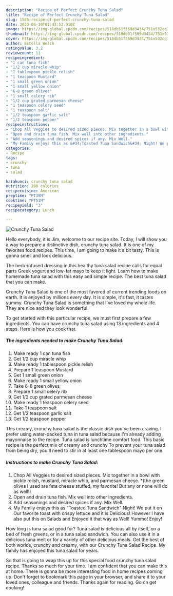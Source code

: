 ```yaml
---
description: "Recipe of Perfect Crunchy Tuna Salad"
title: "Recipe of Perfect Crunchy Tuna Salad"
slug: 1585-recipe-of-perfect-crunchy-tuna-salad
date: 2020-06-10T02:43:52.910Z
image: https://img-global.cpcdn.com/recipes/518db51f569d3434/751x532cq70/crunchy-tuna-salad-recipe-main-photo.jpg
thumbnail: https://img-global.cpcdn.com/recipes/518db51f569d3434/751x532cq70/crunchy-tuna-salad-recipe-main-photo.jpg
cover: https://img-global.cpcdn.com/recipes/518db51f569d3434/751x532cq70/crunchy-tuna-salad-recipe-main-photo.jpg
author: Estella Welch
ratingvalue: 3.2
reviewcount: 11
recipeingredient:
- "1 can tuna fish"
- "1/2 cup miracle whip"
- "1 tablespoon pickle relish"
- "1 teaspoon Mustard"
- "1 small green onion"
- "1 small yellow onion"
- "6-8 green olives"
- "1 small celery rib"
- "1/2 cup grated parmesan cheese"
- "1 teaspoon celery seed"
- "1 teaspoon salt"
- "1/2 teaspoon garlic salt"
- "1/2 teaspoon pepper"
recipeinstructions:
- "Chop All Veggies to desired sized pieces. Mix together in a bowl with pickle relish, mustard, miracle whip, and parmesan cheese. *(the green olives I used are feta cheese stuffed, my favorite! But any or none will do as well!)"
- "Open and drain tuna fish. Mix well into other ingredients."
- "Add seasonings and desired spices if any. Mix Well."
- "My Family enjoys this as &#34;Toasted Tuna Sandwich&#34; Night! We put it on Our favorite toast with crispy lettuce and it is Delicious! However I have also put this on Salads and Enjoyed it that way as Well! Yummo! Enjoy!"
categories:
- Recipe
tags:
- crunchy
- tuna
- salad

katakunci: crunchy tuna salad 
nutrition: 208 calories
recipecuisine: American
preptime: "PT39M"
cooktime: "PT51M"
recipeyield: "3"
recipecategory: Lunch

---
```



![Crunchy Tuna Salad](https://img-global.cpcdn.com/recipes/518db51f569d3434/751x532cq70/crunchy-tuna-salad-recipe-main-photo.jpg)

Hello everybody, it is Jim, welcome to our recipe site. Today, I will show you a way to prepare a distinctive dish, crunchy tuna salad. It is one of my favorites food recipes. This time, I am going to make it a bit tasty. This is gonna smell and look delicious.

The herb-infused dressing in this healthy tuna salad recipe calls for equal parts Greek yogurt and low-fat mayo to keep it light. Learn how to make homemade tuna salad with this easy and simple recipe. The best tuna salad that you can make.

Crunchy Tuna Salad is one of the most favored of current trending foods on earth. It is enjoyed by millions every day. It is simple, it's fast, it tastes yummy. Crunchy Tuna Salad is something that I've loved my whole life. They are nice and they look wonderful.


To get started with this particular recipe, we must first prepare a few ingredients. You can have crunchy tuna salad using 13 ingredients and 4 steps. Here is how you cook that.

<!--inarticleads1-->

##### The ingredients needed to make Crunchy Tuna Salad:

1. Make ready 1 can tuna fish
1. Get 1/2 cup miracle whip
1. Make ready 1 tablespoon pickle relish
1. Prepare 1 teaspoon Mustard
1. Get 1 small green onion
1. Make ready 1 small yellow onion
1. Take 6-8 green olives
1. Prepare 1 small celery rib
1. Get 1/2 cup grated parmesan cheese
1. Make ready 1 teaspoon celery seed
1. Take 1 teaspoon salt
1. Get 1/2 teaspoon garlic salt
1. Get 1/2 teaspoon pepper


This creamy, crunchy tuna salad is the classic dish you&#39;ve been craving. I prefer using water-packed tuna in tuna salad because I&#39;m already adding mayonnaise to the recipe. Tuna salad is lunchtime comfort food. This basic recipe is the perfect mix of creamy and crunchy To prevent your tuna salad from being dry, you&#39;ll need to stir in at least one tablespoon mayo per one. 

<!--inarticleads2-->

##### Instructions to make Crunchy Tuna Salad:

1. Chop All Veggies to desired sized pieces. Mix together in a bowl with pickle relish, mustard, miracle whip, and parmesan cheese. *(the green olives I used are feta cheese stuffed, my favorite! But any or none will do as well!)
1. Open and drain tuna fish. Mix well into other ingredients.
1. Add seasonings and desired spices if any. Mix Well.
1. My Family enjoys this as &#34;Toasted Tuna Sandwich&#34; Night! We put it on Our favorite toast with crispy lettuce and it is Delicious! However I have also put this on Salads and Enjoyed it that way as Well! Yummo! Enjoy!


How long is tuna salad good for? Tuna salad is delicious all by itself, on a bed of fresh greens, or in a tuna salad sandwich. You can also use it in a delicious tuna melt or for a variety of other delicious meals. Get the best of both worlds, crunchy and creamy, with our Crunchy Tuna Salad Recipe. My family has enjoyed this tuna salad for years. 

So that is going to wrap this up for this special food crunchy tuna salad recipe. Thanks so much for your time. I am confident that you can make this at home. There is gonna be more interesting food in home recipes coming up. Don't forget to bookmark this page in your browser, and share it to your loved ones, colleague and friends. Thanks again for reading. Go on get cooking!
